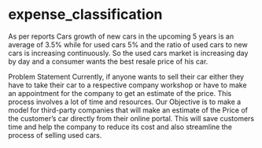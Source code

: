 # expense_classification
As per reports Cars growth of new cars in the upcoming 5 years is an average of 3.5% while for used cars 5% and the ratio of used cars to new cars is increasing continuously. So the used cars market is increasing day by day and a consumer wants the best resale price of his car.

Problem Statement
Currently, if anyone wants to sell their car either they have to take their car to a respective company workshop or have to make an appointment for the company to get an estimate of the price. This process involves a lot of time and resources. Our Objective is to make a model for third-party companies that will make an estimate of the Price of the customer’s car directly from their online portal. This will save customers time and help the company to reduce its cost and also streamline the process of selling used cars.
